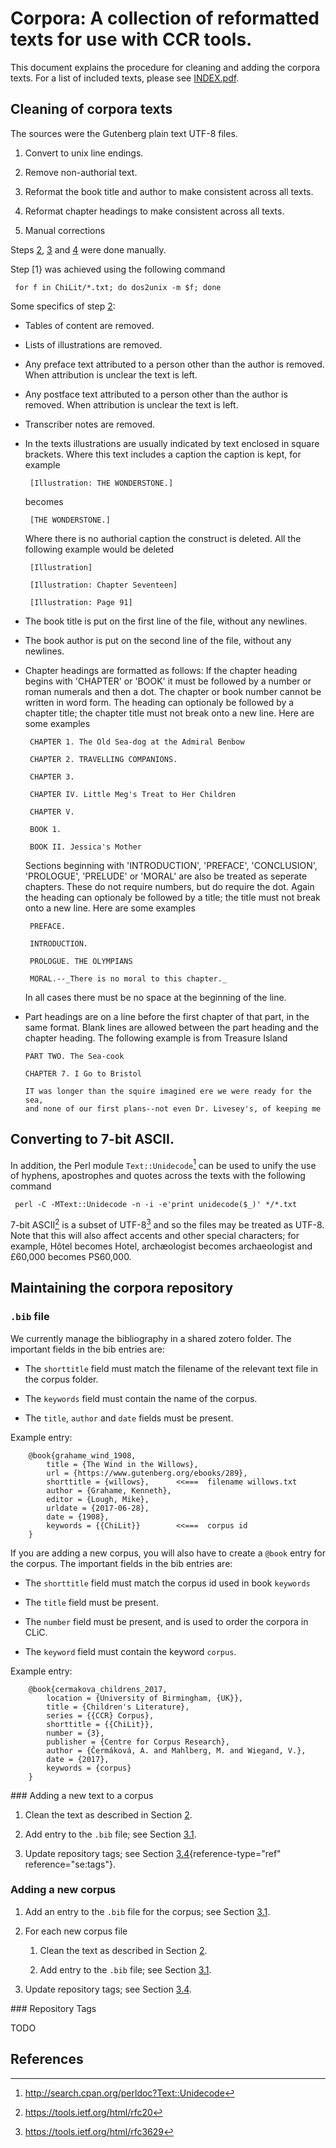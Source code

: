 # Corpora: A collection of reformatted texts for use with CCR tools.

This document explains the procedure for cleaning and adding the corpora texts. For a list of included texts, please see [INDEX.pdf](INDEX.pdf).


## <a name="se:cleaning"></a>Cleaning of corpora texts

The sources were the Gutenberg plain text UTF-8 files.

1. <a name="lst:line_endings"></a> Convert to unix line endings.

2. <a name="lst:non_auth"></a> Remove non-authorial text.

3. <a name="lst:title"></a> Reformat the book title and author to make consistent across all texts.

4. <a name="lst:chapters"></a> Reformat chapter headings to make consistent across all texts.

5. <a name="lst:manual"></a> Manual corrections

Steps [2](#lst:non_auth), [3](#lst:title) and [4](#lst:chapters) were done manually.

Step [1} was achieved using the following command

     for f in ChiLit/*.txt; do dos2unix -m $f; done 

Some specifics of step [2](#lst:non_auth):

-   Tables of content are removed.

-   Lists of illustrations are removed.

-   Any preface text attributed to a person other than the author is
    removed. When attribution is unclear the text is left.

-   Any postface text attributed to a person other than the author is
    removed. When attribution is unclear the text is left.

-   Transcriber notes are removed.

-   In the texts illustrations are usually indicated by text enclosed in
    square brackets. Where this text includes a caption the caption is
    kept, for example

         [Illustration: THE WONDERSTONE.] 

    becomes

         [THE WONDERSTONE.] 

    Where there is no authorial caption the construct is deleted. All
    the following example would be deleted

         [Illustration] 

         [Illustration: Chapter Seventeen] 

         [Illustration: Page 91] 

-   The book title is put on the first line of the file, without any
    newlines.

-   The book author is put on the second line of the file, without any
    newlines.

-   Chapter headings are formatted as follows: If the chapter heading
    begins with 'CHAPTER' or 'BOOK' it must be followed by a number or
    roman numerals and then a dot. The chapter or book number cannot be
    written in word form. The heading can optionaly be followed by a
    chapter title; the chapter title must not break onto a new line.
    Here are some examples

         CHAPTER 1. The Old Sea-dog at the Admiral Benbow

         CHAPTER 2. TRAVELLING COMPANIONS.

         CHAPTER 3.

         CHAPTER IV. Little Meg's Treat to Her Children

         CHAPTER V.

         BOOK 1.

         BOOK II. Jessica's Mother

    Sections beginning with 'INTRODUCTION', 'PREFACE', 'CONCLUSION',
    'PROLOGUE', 'PRELUDE' or 'MORAL' are also be treated as seperate
    chapters. These do not require numbers, but do require the dot.
    Again the heading can optionaly be followed by a title; the title
    must not break onto a new line. Here are some examples

         PREFACE.

         INTRODUCTION.

         PROLOGUE. THE OLYMPIANS

         MORAL.--_There is no moral to this chapter._

    In all cases there must be no space at the beginning of the line.

-   Part headings are on a line before the first chapter of that part,
    in the same format. Blank lines are allowed between the part heading
    and the chapter heading. The following example is from Treasure
    Island

        PART TWO. The Sea-cook

        CHAPTER 7. I Go to Bristol

        IT was longer than the squire imagined ere we were ready for the sea,
        and none of our first plans--not even Dr. Livesey's, of keeping me

## <a name="se:ASCII"></a>Converting to 7-bit ASCII.

In addition, the Perl module `Text::Unidecode`[^1] can be used to unify
the use of hyphens, apostrophes and quotes across the texts with the
following command

     perl -C -MText::Unidecode -n -i -e'print unidecode($_)' */*.txt 

7-bit ASCII[^2] is a subset of UTF-8[^3] and so the files may be treated
as UTF-8. Note that this will also affect accents and other special
characters; for example, Hôtel becomes Hotel, archæologist becomes
archaeologist and £60,000 becomes PS60,000.

## <a name="se:maintaining_repo"></a>Maintaining the corpora repository

### <a name="se:bib_file"></a>`.bib` file

We currently manage the bibliography in a shared zotero folder. The
important fields in the bib entries are:

-   The `shorttitle` field must match the filename of the relevant text
    file in the corpus folder.

-   The `keywords` field must contain the name of the corpus.

-   The `title`, `author` and `date` fields must be present.

Example entry:

        @book{grahame_wind_1908,
            title = {The Wind in the Willows},
            url = {https://www.gutenberg.org/ebooks/289},
            shorttitle = {willows},      <<===  filename willows.txt
            author = {Grahame, Kenneth},
            editor = {Lough, Mike},
            urldate = {2017-06-28},
            date = {1908},
            keywords = {{ChiLit}}        <<===  corpus id
        }

If you are adding a new corpus, you will also have to create a `@book`
entry for the corpus. The important fields in the bib entries are:

-   The `shorttitle` field must match the corpus id used in book
    `keywords`

-   The `title` field must be present.

-   The `number` field must be present, and is used to order the corpora
    in CLiC.

-   The `keyword` field must contain the keyword `corpus`.

Example entry:

        @book{cermakova_childrens_2017,
            location = {University of Birmingham, {UK}},
            title = {Children's Literature},
            series = {{CCR} Corpus},
            shorttitle = {{ChiLit}},
            number = {3},
            publisher = {Centre for Corpus Research},
            author = {Čermáková, A. and Mahlberg, M. and Wiegand, V.},
            date = {2017},
            keywords = {corpus}
        }

### Adding a new text to a corpus

1.  Clean the text as described in
    Section [2](#se:cleaning).

2.  Add entry to the `.bib` file; see
    Section [3.1](#se:bib_file).

3.  Update repository tags; see
    Section [3.4](#se:tags){reference-type="ref" reference="se:tags"}.

### Adding a new corpus

1.  Add an entry to the `.bib` file for the corpus; see
    Section [3.1](#se:bib_file).

2.  For each new corpus file

    1.  Clean the text as described in
        Section [2](#se:cleaning).

    2.  Add entry to the `.bib` file; see
        Section [3.1](#se:bib_file).

3.  Update repository tags; see
    Section [3.4](#se:tags).

### <a name="se:tags"></a>Repository Tags

TODO

## References
[^1]: <http://search.cpan.org/perldoc?Text::Unidecode>

[^2]: <https://tools.ietf.org/html/rfc20>

[^3]: <https://tools.ietf.org/html/rfc3629>

